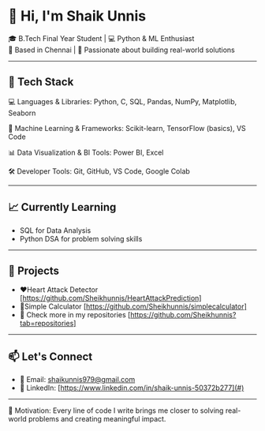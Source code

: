 # 👋 Hi, I'm Shaik Unnis

🎓 B.Tech Final Year Student | 💻 Python & ML Enthusiast  
📍 Based in Chennai | 🚀 Passionate about building real-world solutions 

---

## 🧰 Tech Stack
💻 Languages & Libraries:
Python, C, SQL, Pandas, NumPy, Matplotlib, Seaborn

🤖 Machine Learning & Frameworks:
Scikit-learn, TensorFlow (basics), VS Code

📊 Data Visualization & BI Tools:
Power BI, Excel

🛠️ Developer Tools:
Git, GitHub, VS Code, Google Colab

---

## 📈 Currently Learning
- SQL for Data Analysis
- Python DSA for problem solving skills
  
---

## 📂 Projects
- ❤️Heart Attack Detector [https://github.com/Sheikhunnis/HeartAttackPrediction]
- 🧮Simple Calculator [https://github.com/Sheikhunnis/simplecalculator]
- 📌 Check more in my repositories [https://github.com/Sheikhunnis?tab=repositories]

---

## 📫 Let's Connect
- 📧 Email: shaikunnis979@gmail.com  
- 🔗 LinkedIn: [https://www.linkedin.com/in/shaik-unnis-50372b277](#)

---

🌟 Motivation: Every line of code I write brings me closer to solving real-world problems and creating meaningful impact.
